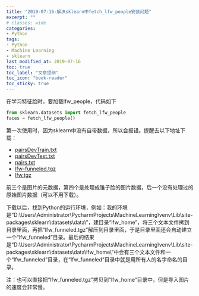 ```yaml
---
title: "2019-07-16-解决sklearn中fetch_lfw_people安装问题"
excerpt: ""
# classes: wide
categories:
- Python
tags:
- Python
- Machine Learning
- sklearn
last_modified_at: 2019-07-16
toc: true
toc_label: "文章提纲"
toc_icon: "book-reader"
toc_sticky: true
---
```


在学习特征脸时，要加载lfw_people，代码如下

```python
from sklearn.datasets import fetch_lfw_people
faces = fetch_lfw_people()

```
第一次使用时，因为sklearn中没有自带数据，所以会报错。提醒去以下地址下载：
* [pairsDevTrain.txt](https://ndownloader.figshare.com/files/5976012)
* [pairsDevTest.txt](https://ndownloader.figshare.com/files/5976009)
* [pairs.txt](https://ndownloader.figshare.com/files/5976006)
* [lfw-funneled.tgz](https://ndownloader.figshare.com/files/5976015)
* [lfw.tgz](https://ndownloader.figshare.com/files/5976018)

前三个是图片的元数据，第四个是处理成锥子脸的图片数据，后一个没有处理过的原始图片数据（可以不用下载）。

下载以后，找到Python的运行环境，例如：我的环境是“D:\Users\Administrator\PycharmProjects\MachineLearning\venv\Lib\site-packages\sklearn\datasets\data\”，建目录“lfw_home”，将三个文本文件拷到目录里面，再把“lfw_funneled.tgz”解压到目录里面，于是目录里面还会自动建立一个“lfw_funneled”目录。最后的结果是“D:\Users\Administrator\PycharmProjects\MachineLearning\venv\Lib\site-packages\sklearn\datasets\data\lfw_home\”中会有三个文本文件和一个“lfw_funneled”目录，在“lfw_funneled”目录中就是用所有人的名字命名的目录。

注：也可以直接把“lfw_funneled.tgz”拷贝到“lfw_home”目录中，但是导入图片的速度会非常慢。